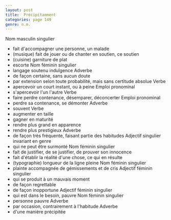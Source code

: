 ```yaml
---
layout: post
title:  Précipitamment
categories: page 149
genre: n.m.
---
```


Nom masculin singulier
- fait d'accompagner une personne, un malade
- (musique) fait de jouer ou de chanter en soutien, ce soutien
- (cuisine) garniture de plat
- escorte
Nom féminin singulier
- langage soutenu indulgence
Adverbe
- de façon certaine, sans aucun doute
- par extension selon toute probabilité, mais sans certitude absolue
Verbe
- apercevoir un court instant, ou à peine
Emploi pronominal
- s'apercevoir l'un l'autre
Verbe
- faire perdre contenance, désemparer, déconcerter
Emploi pronominal
- perdre sa contenance, se démonter
Adverbe
- souvent
Verbe
- augmenter en taille
- gagner en maturité
- rendre plus grand en apparence
- rendre plus prestigieux
Adverbe
- de façon très fréquente, faisant partie des habitudes
Adjectif singulier invariant en genre
- qui ne peut être surmonté
Nom féminin singulier
- fait de justifier, de se justifier, de prouver son innocence
- fait d'établir la réalité d'une chose, ce qui en résulte
- (typographie) longueur de la ligne pleine
Nom féminin singulier
- plainte accompagnée de gémissements et de cris
Adjectif féminin singulier
- qui se produit à un mauvais moment
- de façon regrettable
- de façon inopportune
Adjectif féminin singulier
- qui est dans le besoin, pauvre
Nom féminin singulier
- personne pauvre
Adverbe
- par occasion, contrairement à l'habitude
Adverbe
- d'une manière précipitée
